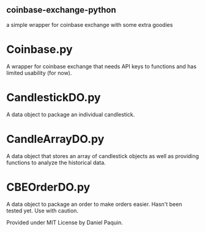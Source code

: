 ## coinbase-exchange-python
a simple wrapper for coinbase exchange with some extra goodies

# Coinbase.py
A wrapper for coinbase exchange that needs API keys to functions and has limited usability (for now). 

# CandlestickDO.py
A data object to package an individual candlestick.

# CandleArrayDO.py 
A data object that stores an array of candlestick objects as well as providing functions to analyze the historical data.

# CBEOrderDO.py 
A data object to package an order to make orders easier.
Hasn't been tested yet.  Use with caution.

Provided under MIT License by Daniel Paquin.